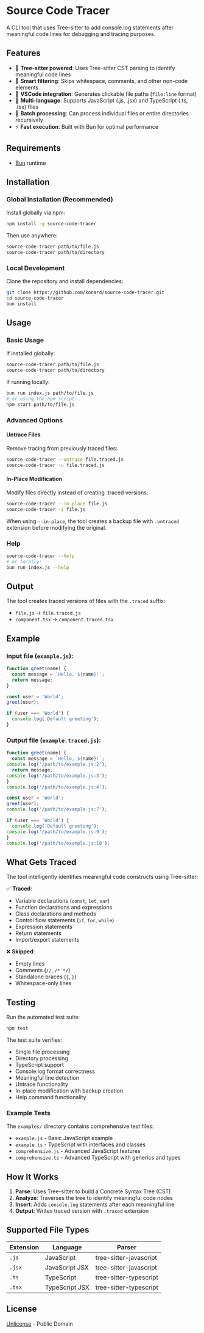 # Source Code Tracer

A CLI tool that uses Tree-sitter to add console.log statements after meaningful code lines for debugging and tracing purposes.

## Features

- 🌳 **Tree-sitter powered**: Uses Tree-sitter CST parsing to identify meaningful code lines
- 🎯 **Smart filtering**: Skips whitespace, comments, and other non-code elements  
- 🔗 **VSCode integration**: Generates clickable file paths (`file:line` format)
- 📝 **Multi-language**: Supports JavaScript (.js, .jsx) and TypeScript (.ts, .tsx) files
- 📁 **Batch processing**: Can process individual files or entire directories recursively
- ⚡ **Fast execution**: Built with Bun for optimal performance

## Requirements

- [Bun](https://bun.sh/) runtime

## Installation

### Global Installation (Recommended)

Install globally via npm:

```bash
npm install -g source-code-tracer
```

Then use anywhere:

```bash
source-code-tracer path/to/file.js
source-code-tracer path/to/directory
```

### Local Development

Clone the repository and install dependencies:

```bash
git clone https://github.com/konard/source-code-tracer.git
cd source-code-tracer
bun install
```

## Usage

### Basic Usage

If installed globally:
```bash
source-code-tracer path/to/file.js
source-code-tracer path/to/directory
```

If running locally:
```bash
bun run index.js path/to/file.js
# or using the npm script:
npm start path/to/file.js
```

### Advanced Options

#### Untrace Files
Remove tracing from previously traced files:
```bash
source-code-tracer --untrace file.traced.js
source-code-tracer -u file.traced.js
```

#### In-Place Modification
Modify files directly instead of creating .traced versions:
```bash
source-code-tracer --in-place file.js
source-code-tracer -i file.js
```

When using `--in-place`, the tool creates a backup file with `.untraced` extension before modifying the original.

### Help

```bash
source-code-tracer --help
# or locally:
bun run index.js --help
```

## Output

The tool creates traced versions of files with the `.traced` suffix:
- `file.js` → `file.traced.js`
- `component.tsx` → `component.traced.tsx`

## Example

### Input file (`example.js`):
```javascript
function greet(name) {
  const message = `Hello, ${name}!`;
  return message;
}

const user = 'World';
greet(user);

if (user === 'World') {
  console.log('Default greeting');  
}
```

### Output file (`example.traced.js`):
```javascript
function greet(name) {
  const message = `Hello, ${name}!`;
console.log('/path/to/example.js:2');
  return message;
console.log('/path/to/example.js:3');
}
console.log('/path/to/example.js:4');

const user = 'World';
greet(user);
console.log('/path/to/example.js:7');

if (user === 'World') {
  console.log('Default greeting');
console.log('/path/to/example.js:9');
}
console.log('/path/to/example.js:10');
```

## What Gets Traced

The tool intelligently identifies meaningful code constructs using Tree-sitter:

✅ **Traced**:
- Variable declarations (`const`, `let`, `var`)
- Function declarations and expressions
- Class declarations and methods
- Control flow statements (`if`, `for`, `while`)
- Expression statements
- Return statements
- Import/export statements

❌ **Skipped**:
- Empty lines
- Comments (`//`, `/* */`)
- Standalone braces (`{`, `}`)
- Whitespace-only lines

## Testing

Run the automated test suite:

```bash
npm test
```

The test suite verifies:
- Single file processing
- Directory processing  
- TypeScript support
- Console.log format correctness
- Meaningful line detection
- Untrace functionality
- In-place modification with backup creation
- Help command functionality

### Example Tests

The `examples/` directory contains comprehensive test files:
- `example.js` - Basic JavaScript example
- `example.ts` - TypeScript with interfaces and classes
- `comprehensive.js` - Advanced JavaScript features
- `comprehensive.ts` - Advanced TypeScript with generics and types

## How It Works

1. **Parse**: Uses Tree-sitter to build a Concrete Syntax Tree (CST)
2. **Analyze**: Traverses the tree to identify meaningful code nodes
3. **Insert**: Adds `console.log` statements after each meaningful line
4. **Output**: Writes traced version with `.traced` extension

## Supported File Types

| Extension | Language | Parser |
|-----------|----------|---------|
| `.js` | JavaScript | tree-sitter-javascript |
| `.jsx` | JavaScript JSX | tree-sitter-javascript |
| `.ts` | TypeScript | tree-sitter-typescript |
| `.tsx` | TypeScript JSX | tree-sitter-typescript |

## License

[Unlicense](https://unlicense.org) - Public Domain